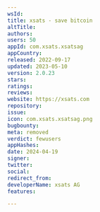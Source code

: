 ```yaml
---
wsId: 
title: xsats - save bitcoin
altTitle: 
authors: 
users: 50
appId: com.xsats.xsatsag
appCountry: 
released: 2022-09-17
updated: 2023-05-10
version: 2.0.23
stars: 
ratings: 
reviews: 
website: https://xsats.com
repository: 
issue: 
icon: com.xsats.xsatsag.png
bugbounty: 
meta: removed
verdict: fewusers
appHashes: 
date: 2024-04-19
signer: 
twitter: 
social: 
redirect_from: 
developerName: xsats AG
features: 

---
```


